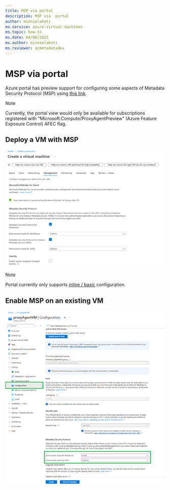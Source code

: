 ```yaml
---
title: MSP via portal
description: MSP via  portal
author: minnielahoti
ms.service: azure-virtual-machines
ms.topic: how-to
ms.date: 04/08/2025
ms.author: minnielahoti
ms.reviewer: azmetadatadev
---
```


# MSP via portal

Azure portal has preview support for configuring some aspects of Metadata Security Protocol (MSP) using [this link](https://ms.portal.azure.com/?feature.canmodifystamps=true&Microsoft_Azure_Compute=flight34).

> [!NOTE]
> Currently, the portal view would only be available for subscriptions registered with "Microsoft.Compute/ProxyAgentPreview" (Azure Feature Exposure Control) AFEC flag.

## Deploy a VM with MSP

![Screenshot of deploying a new Virtual Machine(VM) with MSP.](../images/portal-greenfield.png)

> [!Note]
> Portal currently only supports [inline / basic](../configuration.md#inline-configuration) configuration.

## Enable MSP on an existing VM

![Screenshot of enabling MSP on preexisting VM.](../images/portal-brownfield.png)
